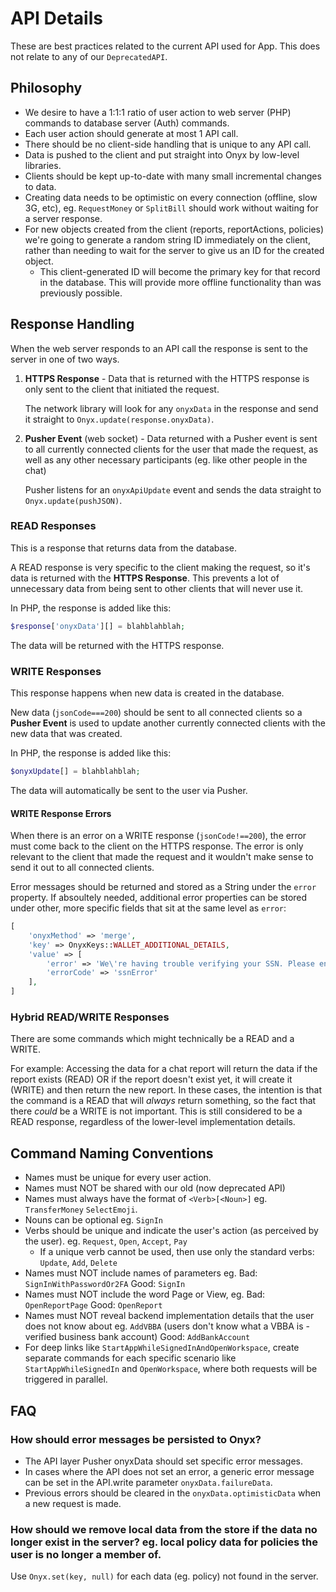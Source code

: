 # API Details
These are best practices related to the current API used for App. This does not relate to any of our `DeprecatedAPI`.
## Philosophy
- We desire to have a 1:1:1 ratio of user action to web server (PHP) commands to database server (Auth) commands.
- Each user action should generate at most 1 API call.
- There should be no client-side handling that is unique to any API call.
- Data is pushed to the client and put straight into Onyx by low-level libraries.
- Clients should be kept up-to-date with many small incremental changes to data.
- Creating data needs to be optimistic on every connection (offline, slow 3G, etc), eg. `RequestMoney` or `SplitBill` should work without waiting for a server response.
- For new objects created from the client (reports, reportActions, policies) we're going to generate a random string ID immediately on the client, rather than needing to wait for the server to give us an ID for the created object.
  - This client-generated ID will become the primary key for that record in the database. This will provide more offline functionality than was previously possible.

## Response Handling
When the web server responds to an API call the response is sent to the server in one of two ways.
1. **HTTPS Response** - Data that is returned with the HTTPS response is only sent to the client that initiated the request.

    The network library will look for any `onyxData` in the response and send it straight to `Onyx.update(response.onyxData)`.

1. **Pusher Event** (web socket) - Data returned with a Pusher event is sent to all currently connected clients for the user that made the request, as well as any other necessary participants (eg. like other people in the chat)

    Pusher listens for an `onyxApiUpdate` event and sends the data straight to `Onyx.update(pushJSON)`.
### READ Responses
This is a response that returns data from the database.

A READ response is very specific to the client making the request, so it's data is returned with the **HTTPS Response**. This prevents a lot of unnecessary data from being sent to other clients that will never use it.

In PHP, the response is added like this:
```php
$response['onyxData'][] = blahblahblah;
```
The data will be returned with the HTTPS response.
### WRITE Responses
This response happens when new data is created in the database.

New data (`jsonCode===200`) should be sent to all connected clients so a **Pusher Event** is used to update another currently connected clients with the new data that was created.

In PHP, the response is added like this:
```php
$onyxUpdate[] = blahblahblah;
```
The data will automatically be sent to the user via Pusher.

#### WRITE Response Errors
When there is an error on a WRITE response (`jsonCode!==200`), the error must come back to the client on the HTTPS response. The error is only relevant to the client that made the request and it wouldn't make sense to send it out to all connected clients.

Error messages should be returned and stored as a String under the `error` property. If absoultely needed, additional error properties can be stored under other, more specific fields that sit at the same level as `error`:
```php
[
    'onyxMethod' => 'merge',
    'key' => OnyxKeys::WALLET_ADDITIONAL_DETAILS,
    'value' => [
        'error' => 'We\'re having trouble verifying your SSN. Please enter the full 9 digits of your SSN.',
        'errorCode' => 'ssnError'
    ],
]
```

### Hybrid READ/WRITE Responses
There are some commands which might technically be a READ and a WRITE.

For example: Accessing the data for a chat report will return the data if the report exists (READ) OR if the report doesn't exist yet, it will create it (WRITE) and then return the new report. In these cases, the intention is that the command is a READ that will _always_ return something, so the fact that there _could_ be a WRITE is not important. This is still considered to be a READ response, regardless of the lower-level implementation details.
## Command Naming Conventions
- Names must be unique for every user action.
- Names must NOT be shared with our old (now deprecated API)
- Names must always have the format of `<Verb>[<Noun>]` eg. `TransferMoney` `SelectEmoji`.
- Nouns can be optional eg. `SignIn`
- Verbs should be unique and indicate the user's action (as perceived by the user). eg. `Request`, `Open`, `Accept`, `Pay`
  - If a unique verb cannot be used, then use only the standard verbs: `Update`, `Add`, `Delete`
- Names must NOT include names of parameters eg. Bad: `SignInWithPasswordOr2FA` Good: `SignIn`
- Names must NOT include the word Page or View, eg. Bad: `OpenReportPage` Good: `OpenReport`
- Names must NOT reveal backend implementation details that the user does not know about eg. `AddVBBA` (users don't know what a VBBA is - verified business bank account) Good: `AddBankAccount`
- For deep links like `StartAppWhileSignedInAndOpenWorkspace`, create separate commands for each specific scenario like `StartAppWhileSignedIn` and `OpenWorkspace`, where both requests will be triggered in parallel.

## FAQ

### How should error messages be persisted to Onyx?

- The API layer Pusher onyxData should set specific error messages.
- In cases where the API does not set an error, a generic error message can be set in the API.write parameter `onyxData.failureData`.
- Previous errors should be cleared in the `onyxData.optimisticData` when a new request is made.

### How should we remove local data from the store if the data no longer exist in the server? eg. local policy data for policies the user is no longer a member of.

Use `Onyx.set(key, null)` for each data (eg. policy) not found in the server.
